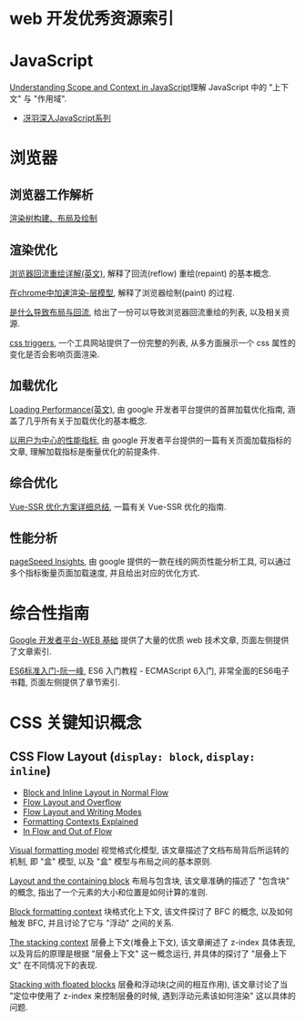 # web 开发优秀资源索引

# JavaScript

[Understanding Scope and Context in JavaScript](http://ryanmorr.com/understanding-scope-and-context-in-javascript/)理解 JavaScript 中的 "上下文" 与 "作用域".

- [冴羽深入JavaScript系列](https://github.com/mqyqingfeng/Blog)

# 浏览器

## 浏览器工作解析

[渲染树构建、布局及绘制](https://developers.google.com/web/fundamentals/performance/critical-rendering-path/render-tree-construction?hl=zh-cn)

## 渲染优化

[浏览器回流重绘详解(英文)](https://www.phpied.com/rendering-repaint-reflowrelayout-restyle/), 解释了回流(reflow) 重绘(repaint) 的基本概念.

[在chrome中加速渲染-层模型](https://www.html5rocks.com/zh/tutorials/speed/layers/), 解释了浏览器绘制(paint) 的过程.

[是什么导致布局与回流](https://gist.github.com/paulirish/5d52fb081b3570c81e3a), 给出了一份可以导致浏览器回流重绘的列表, 以及相关资源.

[css triggers](https://csstriggers.com/), 一个工具网站提供了一份完整的列表, 从多方面展示一个 css 属性的变化是否会影响页面渲染.

## 加载优化

[Loading Performance(英文)](https://developers.google.com/web/fundamentals/performance/get-started), 由 google 开发者平台提供的首屏加载优化指南, 涵盖了几乎所有关于加载优化的基本概念.

[以用户为中心的性能指标](https://developers.google.com/web/fundamentals/performance/user-centric-performance-metrics), 由 google 开发者平台提供的一篇有关页面加载指标的文章, 理解加载指标是衡量优化的前提条件.

## 综合优化

[Vue-SSR 优化方案详细总结](https://zhuanlan.zhihu.com/p/93199714), 一篇有关 Vue-SSR 优化的指南.

## 性能分析

[pageSpeed Insights](https://developers.google.com/speed/pagespeed/insights/), 由 google 提供的一款在线的网页性能分析工具, 可以通过多个指标衡量页面加载速度, 并且给出对应的优化方式.

# 综合性指南

[Google 开发者平台-WEB 基础](https://developers.google.com/web/fundamentals?hl=zh-cn) 提供了大量的优质 web 技术文章, 页面左侧提供了文章索引.

[ES6标准入门-阮一峰](http://es6.ruanyifeng.com/), ES6 入门教程 - ECMAScript 6入门, 非常全面的ES6电子书籍, 页面左侧提供了章节索引.

# CSS 关键知识概念

## CSS Flow Layout (`display: block`, `display: inline`)

- [Block and Inline Layout in Normal Flow](https://developer.mozilla.org/en-US/docs/Web/CSS/CSS_Flow_Layout/Block_and_Inline_Layout_in_Normal_Flow)
- [Flow Layout and Overflow](https://developer.mozilla.org/en-US/docs/Web/CSS/CSS_Flow_Layout/Flow_Layout_and_Overflow)
- [Flow Layout and Writing Modes](https://developer.mozilla.org/en-US/docs/Web/CSS/CSS_Flow_Layout/Flow_Layout_and_Writing_Modes)
- [Formatting Contexts Explained](https://developer.mozilla.org/en-US/docs/Web/CSS/CSS_Flow_Layout/Formatting_Contexts_Explained)
- [In Flow and Out of Flow](https://developer.mozilla.org/en-US/docs/Web/CSS/CSS_Flow_Layout/In_Flow_and_Out_of_Flow)



[Visual formatting model](https://developer.mozilla.org/en-US/docs/Web/CSS/Visual_formatting_model) 视觉格式化模型, 该文章描述了文档布局背后所运转的机制, 即 "盒" 模型, 以及 "盒" 模型与布局之间的基本原则.

[Layout and the containing block](https://developer.mozilla.org/en-US/docs/Web/CSS/Containing_block) 布局与包含块, 该文章准确的描述了 "包含块" 的概念, 指出了一个元素的大小和位置是如何计算的准则.

[Block formatting context](https://developer.mozilla.org/en-US/docs/Web/Guide/CSS/Block_formatting_context) 块格式化上下文, 该文件探讨了 BFC 的概念, 以及如何触发 BFC, 并且讨论了它与 "浮动" 之间的关系.

[The stacking context](https://developer.mozilla.org/en-US/docs/Web/CSS/CSS_Positioning/Understanding_z_index/The_stacking_context) 层叠上下文(堆叠上下文), 该文章阐述了 z-index 具体表现, 以及背后的原理是根据 "层叠上下文" 这一概念运行, 并具体的探讨了 "层叠上下文" 在不同情况下的表现.

[Stacking with floated blocks](https://developer.mozilla.org/en-US/docs/Web/CSS/CSS_Positioning/Understanding_z_index/Stacking_and_float) 层叠和浮动块(之间的相互作用), 该文章讨论了当 "定位中使用了 z-index 来控制层叠的时候, 遇到浮动元素该如何渲染" 这以具体的问题.